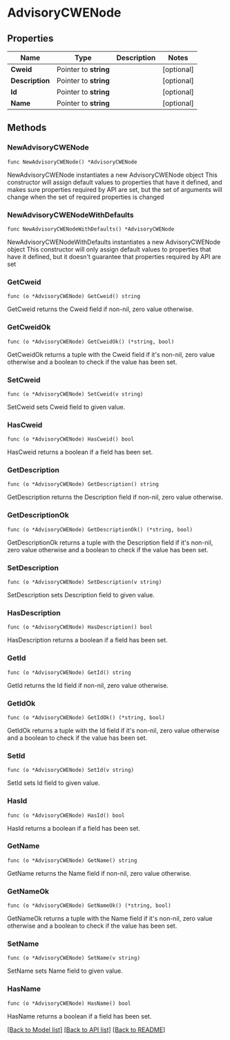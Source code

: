 # AdvisoryCWENode

## Properties

Name | Type | Description | Notes
------------ | ------------- | ------------- | -------------
**Cweid** | Pointer to **string** |  | [optional] 
**Description** | Pointer to **string** |  | [optional] 
**Id** | Pointer to **string** |  | [optional] 
**Name** | Pointer to **string** |  | [optional] 

## Methods

### NewAdvisoryCWENode

`func NewAdvisoryCWENode() *AdvisoryCWENode`

NewAdvisoryCWENode instantiates a new AdvisoryCWENode object
This constructor will assign default values to properties that have it defined,
and makes sure properties required by API are set, but the set of arguments
will change when the set of required properties is changed

### NewAdvisoryCWENodeWithDefaults

`func NewAdvisoryCWENodeWithDefaults() *AdvisoryCWENode`

NewAdvisoryCWENodeWithDefaults instantiates a new AdvisoryCWENode object
This constructor will only assign default values to properties that have it defined,
but it doesn't guarantee that properties required by API are set

### GetCweid

`func (o *AdvisoryCWENode) GetCweid() string`

GetCweid returns the Cweid field if non-nil, zero value otherwise.

### GetCweidOk

`func (o *AdvisoryCWENode) GetCweidOk() (*string, bool)`

GetCweidOk returns a tuple with the Cweid field if it's non-nil, zero value otherwise
and a boolean to check if the value has been set.

### SetCweid

`func (o *AdvisoryCWENode) SetCweid(v string)`

SetCweid sets Cweid field to given value.

### HasCweid

`func (o *AdvisoryCWENode) HasCweid() bool`

HasCweid returns a boolean if a field has been set.

### GetDescription

`func (o *AdvisoryCWENode) GetDescription() string`

GetDescription returns the Description field if non-nil, zero value otherwise.

### GetDescriptionOk

`func (o *AdvisoryCWENode) GetDescriptionOk() (*string, bool)`

GetDescriptionOk returns a tuple with the Description field if it's non-nil, zero value otherwise
and a boolean to check if the value has been set.

### SetDescription

`func (o *AdvisoryCWENode) SetDescription(v string)`

SetDescription sets Description field to given value.

### HasDescription

`func (o *AdvisoryCWENode) HasDescription() bool`

HasDescription returns a boolean if a field has been set.

### GetId

`func (o *AdvisoryCWENode) GetId() string`

GetId returns the Id field if non-nil, zero value otherwise.

### GetIdOk

`func (o *AdvisoryCWENode) GetIdOk() (*string, bool)`

GetIdOk returns a tuple with the Id field if it's non-nil, zero value otherwise
and a boolean to check if the value has been set.

### SetId

`func (o *AdvisoryCWENode) SetId(v string)`

SetId sets Id field to given value.

### HasId

`func (o *AdvisoryCWENode) HasId() bool`

HasId returns a boolean if a field has been set.

### GetName

`func (o *AdvisoryCWENode) GetName() string`

GetName returns the Name field if non-nil, zero value otherwise.

### GetNameOk

`func (o *AdvisoryCWENode) GetNameOk() (*string, bool)`

GetNameOk returns a tuple with the Name field if it's non-nil, zero value otherwise
and a boolean to check if the value has been set.

### SetName

`func (o *AdvisoryCWENode) SetName(v string)`

SetName sets Name field to given value.

### HasName

`func (o *AdvisoryCWENode) HasName() bool`

HasName returns a boolean if a field has been set.


[[Back to Model list]](../README.md#documentation-for-models) [[Back to API list]](../README.md#documentation-for-api-endpoints) [[Back to README]](../README.md)


